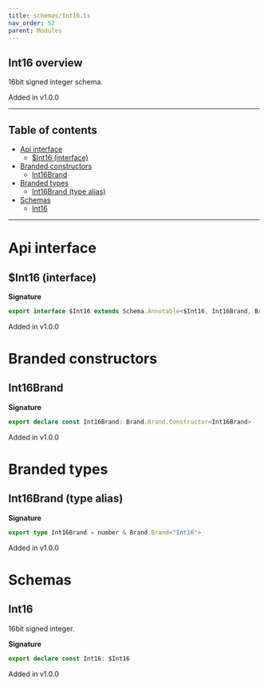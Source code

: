 ```yaml
---
title: schemas/Int16.ts
nav_order: 52
parent: Modules
---
```


## Int16 overview

16bit signed integer schema.

Added in v1.0.0

---

<h2 class="text-delta">Table of contents</h2>

- [Api interface](#api-interface)
  - [$Int16 (interface)](#int16-interface)
- [Branded constructors](#branded-constructors)
  - [Int16Brand](#int16brand)
- [Branded types](#branded-types)
  - [Int16Brand (type alias)](#int16brand-type-alias)
- [Schemas](#schemas)
  - [Int16](#int16)

---

# Api interface

## $Int16 (interface)

**Signature**

```ts
export interface $Int16 extends Schema.Annotable<$Int16, Int16Brand, Brand.Brand.Unbranded<Int16Brand>, never> {}
```

Added in v1.0.0

# Branded constructors

## Int16Brand

**Signature**

```ts
export declare const Int16Brand: Brand.Brand.Constructor<Int16Brand>
```

Added in v1.0.0

# Branded types

## Int16Brand (type alias)

**Signature**

```ts
export type Int16Brand = number & Brand.Brand<"Int16">
```

Added in v1.0.0

# Schemas

## Int16

16bit signed integer.

**Signature**

```ts
export declare const Int16: $Int16
```

Added in v1.0.0
